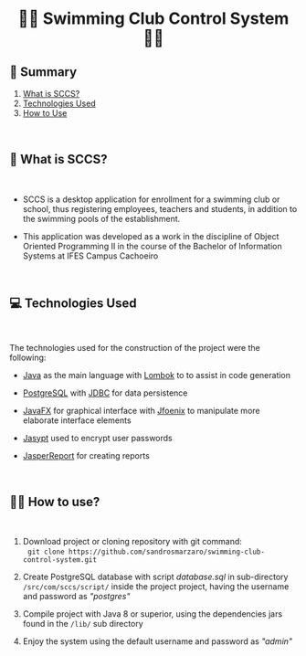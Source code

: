 <h1 align="center">🏊🏻 <b> Swimming Club Control System </b> 🏊🏻 </h1>

## 📖 **Summary**
1. <a href="#-What is SCCS">What is SCCS?</a>
2. <a href="#-Technologies Used">Technologies Used</a>
3. <a href="#-How to Use">How to Use</a>

</br>

## 🤔 **What is SCCS?** <a id="-What is SCCS"></a>

</br>

* SCCS is a desktop application for enrollment for a swimming club or school, thus registering employees, teachers and students, in addition to the swimming pools of the establishment.

* This application was developed as a work in the discipline of Object Oriented Programming II in the course of the Bachelor of Information Systems at IFES Campus Cachoeiro

</br>

## 💻 **Technologies Used** <a id="-Technologies Used"></a>

</br>

The technologies used for the construction of the project were the following:

* [Java](https://www.java.com/pt-BR/) as the main language with [Lombok](https://projectlombok.org) to to assist in code generation

* [PostgreSQL](https://www.postgresql.org) with [JDBC](https://docs.oracle.com/javase/8/docs/technotes/guides/jdbc/) for data persistence

* [JavaFX](https://openjfx.io) for graphical interface with [Jfoenix](http://www.jfoenix.com) to manipulate more elaborate interface elements

 * [Jasypt](http://www.jasypt.org) used to encrypt user passwords

 * [JasperReport](https://community.jaspersoft.com) for creating reports

 </br>

## 👩‍💻 **How to use?** <a id="-How to Use"></a>

</br>

1. Download project or cloning repository with git command: </br>
&nbsp; `git clone https://github.com/sandrosmarzaro/swimming-club-control-system.git`

2. Create PostgreSQL database with script *database.sql* in sub-directory `/src/com/sccs/script/` inside the project project, having the username and password as *"postgres"*

3. Compile project with Java 8 or superior, using the dependencies jars found in the `/lib/` sub directory

4. Enjoy the system using the default username and password as *"admin"*